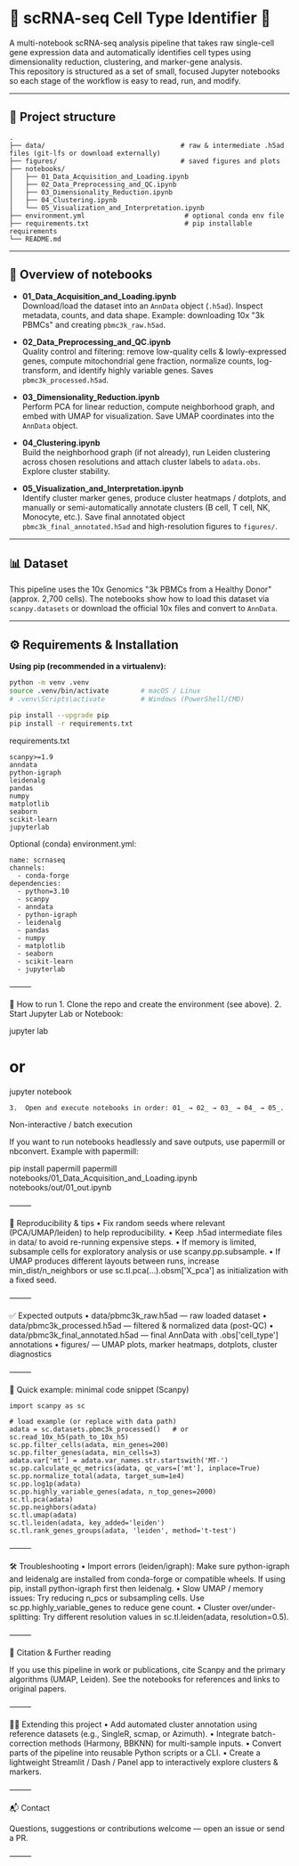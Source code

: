 # 🧬 scRNA-seq Cell Type Identifier 🔬

A multi-notebook scRNA-seq analysis pipeline that takes raw single-cell gene expression data and automatically identifies cell types using dimensionality reduction, clustering, and marker-gene analysis.  
This repository is structured as a set of small, focused Jupyter notebooks so each stage of the workflow is easy to read, run, and modify.

---

## 📂 Project structure
```
.
├── data/                                  # raw & intermediate .h5ad files (git-lfs or download externally)
├── figures/                               # saved figures and plots
├── notebooks/
│   ├── 01_Data_Acquisition_and_Loading.ipynb
│   ├── 02_Data_Preprocessing_and_QC.ipynb
│   ├── 03_Dimensionality_Reduction.ipynb
│   ├── 04_Clustering.ipynb
│   └── 05_Visualization_and_Interpretation.ipynb
├── environment.yml                         # optional conda env file
├── requirements.txt                        # pip installable requirements
└── README.md
```
---

## 🧾 Overview of notebooks

- **01_Data_Acquisition_and_Loading.ipynb**  
  Download/load the dataset into an `AnnData` object (`.h5ad`). Inspect metadata, counts, and data shape. Example: downloading 10x "3k PBMCs" and creating `pbmc3k_raw.h5ad`.

- **02_Data_Preprocessing_and_QC.ipynb**  
  Quality control and filtering: remove low-quality cells & lowly-expressed genes, compute mitochondrial gene fraction, normalize counts, log-transform, and identify highly variable genes. Saves `pbmc3k_processed.h5ad`.

- **03_Dimensionality_Reduction.ipynb**  
  Perform PCA for linear reduction, compute neighborhood graph, and embed with UMAP for visualization. Save UMAP coordinates into the `AnnData` object.

- **04_Clustering.ipynb**  
  Build the neighborhood graph (if not already), run Leiden clustering across chosen resolutions and attach cluster labels to `adata.obs`. Explore cluster stability.

- **05_Visualization_and_Interpretation.ipynb**  
  Identify cluster marker genes, produce cluster heatmaps / dotplots, and manually or semi-automatically annotate clusters (B cell, T cell, NK, Monocyte, etc.). Save final annotated object `pbmc3k_final_annotated.h5ad` and high-resolution figures to `figures/`.

---

## 📊 Dataset
This pipeline uses the 10x Genomics "3k PBMCs from a Healthy Donor" (approx. 2,700 cells). The notebooks show how to load this dataset via `scanpy.datasets` or download the official 10x files and convert to `AnnData`.

---

## ⚙️ Requirements & Installation

**Using pip (recommended in a virtualenv):**
```bash
python -m venv .venv
source .venv/bin/activate        # macOS / Linux
# .venv\Scripts\activate         # Windows (PowerShell/CMD)

pip install --upgrade pip
pip install -r requirements.txt
```
requirements.txt
```
scanpy>=1.9
anndata
python-igraph
leidenalg
pandas
numpy
matplotlib
seaborn
scikit-learn
jupyterlab
```
Optional (conda) environment.yml:
```
name: scrnaseq
channels:
  - conda-forge
dependencies:
  - python=3.10
  - scanpy
  - anndata
  - python-igraph
  - leidenalg
  - pandas
  - numpy
  - matplotlib
  - seaborn
  - scikit-learn
  - jupyterlab
```

⸻

🚀 How to run
	1.	Clone the repo and create the environment (see above).
	2.	Start Jupyter Lab or Notebook:

jupyter lab
# or
jupyter notebook

	3.	Open and execute notebooks in order: 01_ → 02_ → 03_ → 04_ → 05_.

Non-interactive / batch execution

If you want to run notebooks headlessly and save outputs, use papermill or nbconvert. Example with papermill:

pip install papermill
papermill notebooks/01_Data_Acquisition_and_Loading.ipynb notebooks/out/01_out.ipynb


⸻

🔁 Reproducibility & tips
	•	Fix random seeds where relevant (PCA/UMAP/leiden) to help reproducibility.
	•	Keep .h5ad intermediate files in data/ to avoid re-running expensive steps.
	•	If memory is limited, subsample cells for exploratory analysis or use scanpy.pp.subsample.
	•	If UMAP produces different layouts between runs, increase min_dist/n_neighbors or use sc.tl.pca(…).obsm['X_pca'] as initialization with a fixed seed.

⸻

✅ Expected outputs
	•	data/pbmc3k_raw.h5ad — raw loaded dataset
	•	data/pbmc3k_processed.h5ad — filtered & normalized data (post-QC)
	•	data/pbmc3k_final_annotated.h5ad — final AnnData with .obs['cell_type'] annotations
	•	figures/ — UMAP plots, marker heatmaps, dotplots, cluster diagnostics

⸻

🧭 Quick example: minimal code snippet (Scanpy)
```
import scanpy as sc

# load example (or replace with data path)
adata = sc.datasets.pbmc3k_processed()   # or sc.read_10x_h5(path_to_10x_h5)
sc.pp.filter_cells(adata, min_genes=200)
sc.pp.filter_genes(adata, min_cells=3)
adata.var['mt'] = adata.var_names.str.startswith('MT-')
sc.pp.calculate_qc_metrics(adata, qc_vars=['mt'], inplace=True)
sc.pp.normalize_total(adata, target_sum=1e4)
sc.pp.log1p(adata)
sc.pp.highly_variable_genes(adata, n_top_genes=2000)
sc.tl.pca(adata)
sc.pp.neighbors(adata)
sc.tl.umap(adata)
sc.tl.leiden(adata, key_added='leiden')
sc.tl.rank_genes_groups(adata, 'leiden', method='t-test')
```

⸻

🛠️ Troubleshooting
	•	Import errors (leiden/igraph): Make sure python-igraph and leidenalg are installed from conda-forge or compatible wheels. If using pip, install python-igraph first then leidenalg.
	•	Slow UMAP / memory issues: Try reducing n_pcs or subsampling cells. Use sc.pp.highly_variable_genes to reduce gene count.
	•	Cluster over/under-splitting: Try different resolution values in sc.tl.leiden(adata, resolution=0.5).

⸻

🧾 Citation & Further reading

If you use this pipeline in work or publications, cite Scanpy and the primary algorithms (UMAP, Leiden). See the notebooks for references and links to original papers.

⸻

🧑‍💻 Extending this project
	•	Add automated cluster annotation using reference datasets (e.g., SingleR, scmap, or Azimuth).
	•	Integrate batch-correction methods (Harmony, BBKNN) for multi-sample inputs.
	•	Convert parts of the pipeline into reusable Python scripts or a CLI.
	•	Create a lightweight Streamlit / Dash / Panel app to interactively explore clusters & markers.

⸻

📬 Contact

Questions, suggestions or contributions welcome — open an issue or send a PR.

⸻
